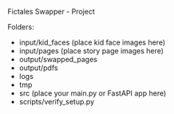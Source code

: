 Fictales Swapper - Project

Folders:
 - input/kid_faces   (place kid face images here)
 - input/pages       (place story page images here)
 - output/swapped_pages
 - output/pdfs
 - logs
 - tmp
 - src               (place your main.py or FastAPI app here)
 - scripts/verify_setup.py

